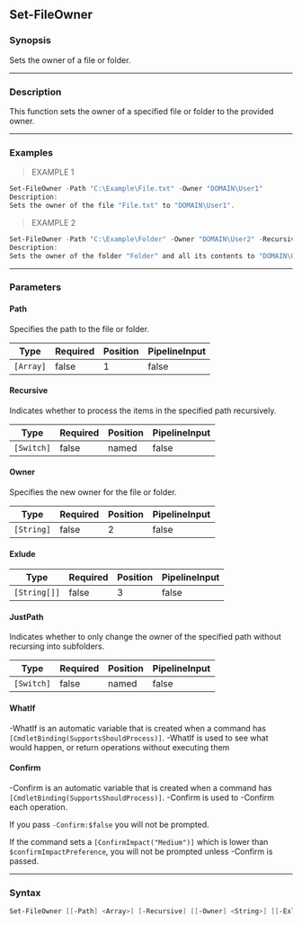 Set-FileOwner
-------------

### Synopsis
Sets the owner of a file or folder.

---

### Description

This function sets the owner of a specified file or folder to the provided owner.

---

### Examples
> EXAMPLE 1

```PowerShell
Set-FileOwner -Path "C:\Example\File.txt" -Owner "DOMAIN\User1"
Description:
Sets the owner of the file "File.txt" to "DOMAIN\User1".
```
> EXAMPLE 2

```PowerShell
Set-FileOwner -Path "C:\Example\Folder" -Owner "DOMAIN\User2" -Recursive
Description:
Sets the owner of the folder "Folder" and all its contents to "DOMAIN\User2" recursively.
```

---

### Parameters
#### **Path**
Specifies the path to the file or folder.

|Type     |Required|Position|PipelineInput|
|---------|--------|--------|-------------|
|`[Array]`|false   |1       |false        |

#### **Recursive**
Indicates whether to process the items in the specified path recursively.

|Type      |Required|Position|PipelineInput|
|----------|--------|--------|-------------|
|`[Switch]`|false   |named   |false        |

#### **Owner**
Specifies the new owner for the file or folder.

|Type      |Required|Position|PipelineInput|
|----------|--------|--------|-------------|
|`[String]`|false   |2       |false        |

#### **Exlude**

|Type        |Required|Position|PipelineInput|
|------------|--------|--------|-------------|
|`[String[]]`|false   |3       |false        |

#### **JustPath**
Indicates whether to only change the owner of the specified path without recursing into subfolders.

|Type      |Required|Position|PipelineInput|
|----------|--------|--------|-------------|
|`[Switch]`|false   |named   |false        |

#### **WhatIf**
-WhatIf is an automatic variable that is created when a command has ```[CmdletBinding(SupportsShouldProcess)]```.
-WhatIf is used to see what would happen, or return operations without executing them
#### **Confirm**
-Confirm is an automatic variable that is created when a command has ```[CmdletBinding(SupportsShouldProcess)]```.
-Confirm is used to -Confirm each operation.

If you pass ```-Confirm:$false``` you will not be prompted.

If the command sets a ```[ConfirmImpact("Medium")]``` which is lower than ```$confirmImpactPreference```, you will not be prompted unless -Confirm is passed.

---

### Syntax
```PowerShell
Set-FileOwner [[-Path] <Array>] [-Recursive] [[-Owner] <String>] [[-Exlude] <String[]>] [-JustPath] [-WhatIf] [-Confirm] [<CommonParameters>]
```
